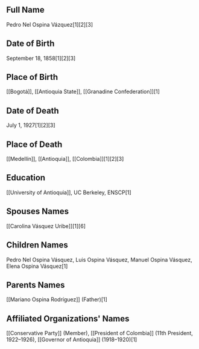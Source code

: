 ## Full Name
Pedro Nel Ospina Vázquez[1][2][3]

## Date of Birth
September 18, 1858[1][2][3]

## Place of Birth
[[Bogotá]], [[Antioquia State]], [[Granadine Confederation]][1]

## Date of Death
July 1, 1927[1][2][3]

## Place of Death
[[Medellín]], [[Antioquia]], [[Colombia]][1][2][3]

## Education
[[University of Antioquia]], UC Berkeley, ENSCP[1]

## Spouses Names
[[Carolina Vásquez Uribe]][1][6]

## Children Names
Pedro Nel Ospina Vásquez, Luis Ospina Vásquez, Manuel Ospina Vásquez, Elena Ospina Vásquez[1]

## Parents Names
[[Mariano Ospina Rodríguez]] (Father)[1]

## Affiliated Organizations' Names
[[Conservative Party]] (Member),
[[President of Colombia]] (11th President, 1922–1926),
[[Governor of Antioquia]] (1918–1920)[1]

